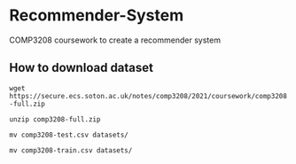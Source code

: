 # Recommender-System
COMP3208 coursework to create a recommender system

## How to download dataset

`wget https://secure.ecs.soton.ac.uk/notes/comp3208/2021/coursework/comp3208-full.zip`

`unzip comp3208-full.zip`

`mv comp3208-test.csv datasets/`

`mv comp3208-train.csv datasets/`